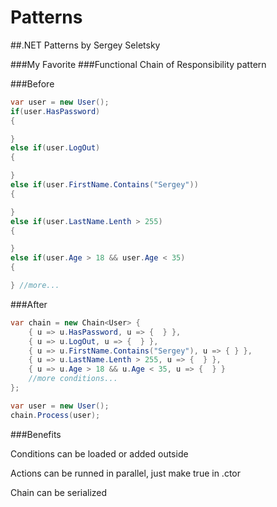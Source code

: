 # Patterns
##.NET Patterns by Sergey Seletsky

###My Favorite
###Functional Chain of Responsibility pattern

###Before
```C#
var user = new User();
if(user.HasPassword)
{

}
else if(user.LogOut)
{

}
else if(user.FirstName.Contains("Sergey"))
{

}
else if(user.LastName.Lenth > 255)
{

}
else if(user.Age > 18 && user.Age < 35)
{

} //more...
```
###After
```C#
var chain = new Chain<User> {
    { u => u.HasPassword, u => {  } },
    { u => u.LogOut, u => {  } },
    { u => u.FirstName.Contains("Sergey"), u => { } },
    { u => u.LastName.Lenth > 255, u => {  } },
    { u => u.Age > 18 && u.Age < 35, u => {  } }
	//more conditions...
};

var user = new User();
chain.Process(user);
```
###Benefits

Conditions can be loaded or added outside

Actions can be runned in parallel, just make true in .ctor

Chain can be serialized
